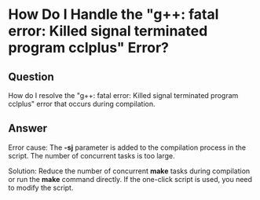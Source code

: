 # How Do I Handle the "g++: fatal error: Killed signal terminated program cclplus" Error?<a name="EN-US_TOPIC_0250721950"></a>

## Question<a name="section14676321181511"></a>

How do I resolve the "g++: fatal error: Killed signal terminated program cclplus" error that occurs during compilation.

## Answer<a name="section1112815318159"></a>

Error cause: The  **-sj**  parameter is added to the compilation process in the script. The number of concurrent tasks is too large.

Solution: Reduce the number of concurrent  **make**  tasks during compilation or run the  **make**  command directly. If the one-click script is used, you need to modify the script.

